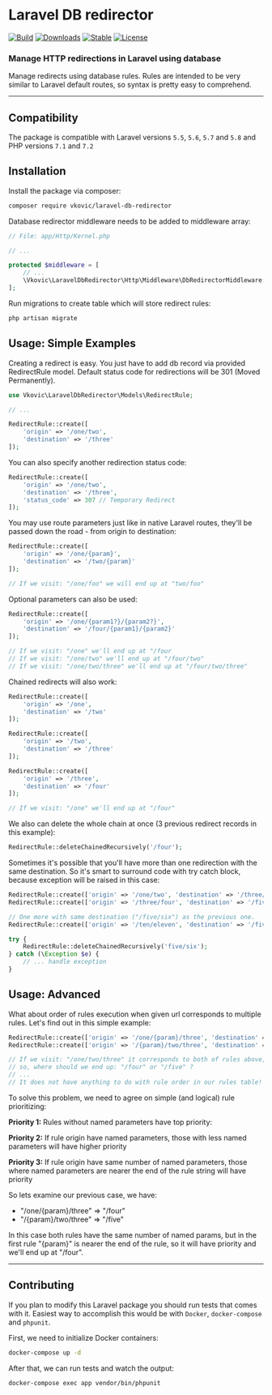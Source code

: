# Laravel DB redirector

[![Build](https://travis-ci.org/vkovic/laravel-db-redirector.svg?branch=master)](https://travis-ci.org/vkovic/laravel-db-redirector)
[![Downloads](https://poser.pugx.org/vkovic/laravel-db-redirector/downloads)](https://packagist.org/packages/vkovic/laravel-db-redirector)
[![Stable](https://poser.pugx.org/vkovic/laravel-db-redirector/v/stable)](https://packagist.org/packages/vkovic/laravel-db-redirector)
[![License](https://poser.pugx.org/vkovic/laravel-db-redirector/license)](https://packagist.org/packages/vkovic/laravel-db-redirector)

### Manage HTTP redirections in Laravel using database

Manage redirects using database rules. Rules are intended to be very  similar to Laravel default routes, so syntax is pretty easy
to comprehend.

---

## Compatibility

The package is compatible with Laravel versions `5.5`, `5.6`, `5.7` and `5.8` and PHP versions `7.1` and `7.2`

## Installation

Install the package via composer:

```bash
composer require vkovic/laravel-db-redirector
```

Database redirector middleware needs to be added to middleware array:

```php
// File: app/Http/Kernel.php

// ...

protected $middleware = [
    // ...
    \Vkovic\LaravelDbRedirector\Http\Middleware\DbRedirectorMiddleware::class
];
```

Run migrations to create table which will store redirect rules:

```bash
php artisan migrate
```

## Usage: Simple Examples

Creating a redirect is easy. You just have to add db record via provided RedirectRule model.
Default status code for redirections will be 301 (Moved Permanently).

```php
use Vkovic\LaravelDbRedirector\Models\RedirectRule;

// ...

RedirectRule::create([
    'origin' => '/one/two',
    'destination' => '/three'
]);
```

You can also specify another redirection status code:

```php
RedirectRule::create([
    'origin' => '/one/two',
    'destination' => '/three',
    'status_code' => 307 // Temporary Redirect
]);
```

You may use route parameters just like in native Laravel routes,
they'll be passed down the road - from origin to destination:

```php
RedirectRule::create([
    'origin' => '/one/{param}',
    'destination' => '/two/{param}'
]);

// If we visit: "/one/foo" we will end up at "two/foo"
```

Optional parameters can also be used:

```php
RedirectRule::create([
    'origin' => '/one/{param1?}/{param2?}',
    'destination' => '/four/{param1}/{param2}'
]);

// If we visit: "/one" we'll end up at "/four
// If we visit: "/one/two" we'll end up at "/four/two"
// If we visit: "/one/two/three" we'll end up at "/four/two/three"
```

Chained redirects will also work:

```php
RedirectRule::create([
    'origin' => '/one',
    'destination' => '/two'
]);

RedirectRule::create([
    'origin' => '/two',
    'destination' => '/three'
]);

RedirectRule::create([
    'origin' => '/three',
    'destination' => '/four'
]);

// If we visit: "/one" we'll end up at "/four"
```

We also can delete the whole chain at once
(3 previous redirect records in this example):

```php
RedirectRule::deleteChainedRecursively('/four');
```

Sometimes it's possible that you'll have more than one redirection with
the same destination. So it's smart to surround code with try catch block, because exception
will be raised in this case:

```php
RedirectRule::create(['origin' => '/one/two', 'destination' => '/three/four']);
RedirectRule::create(['origin' => '/three/four', 'destination' => '/five/six']);

// One more with same destination ("/five/six") as the previous one.
RedirectRule::create(['origin' => '/ten/eleven', 'destination' => '/five/six']);

try {
    RedirectRule::deleteChainedRecursively('five/six');
} catch (\Exception $e) {
    // ... handle exception
}
```

## Usage: Advanced

What about order of rules execution when given url corresponds to multiple rules.
Let's find out in this simple example:

```php
RedirectRule::create(['origin' => '/one/{param}/three', 'destination' => '/four']);
RedirectRule::create(['origin' => '/{param}/two/three', 'destination' => '/five']);

// If we visit: "/one/two/three" it corresponds to both of rules above,
// so, where should we end up: "/four" or "/five" ?
// ...
// It does not have anything to do with rule order in our rules table!
```

To solve this problem, we need to agree on simple (and logical) rule prioritizing:

**Priority 1:**
Rules without named parameters have top priority:

**Priority 2:**
If rule origin have named parameters, those with less named parameters will have higher priority

**Priority 3:**
If rule origin have same number of named parameters, those where named parameters are nearer the
end of the rule string will have priority

So lets examine our previous case, we have:
- "/one/{param}/three" => "/four"
- "/{param}/two/three" => "/five"

In this case both rules have the same number of named params, but in the first rule "{param}" is
nearer the end of the rule, so it will have priority and we'll end up at "/four".

---

## Contributing

If you plan to modify this Laravel package you should run tests that comes with it.
Easiest way to accomplish this would be with `Docker`, `docker-compose` and `phpunit`.

First, we need to initialize Docker containers:

```bash
docker-compose up -d
```

After that, we can run tests and watch the output:

```bash
docker-compose exec app vendor/bin/phpunit
```

